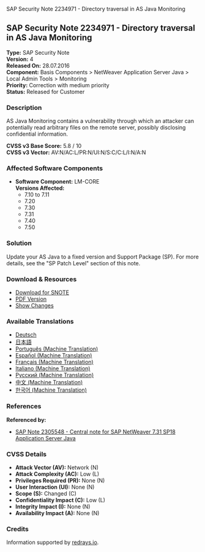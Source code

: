 SAP Security Note 2234971 - Directory traversal in AS Java Monitoring

## SAP Security Note 2234971 - Directory traversal in AS Java Monitoring

**Type:** SAP Security Note  
**Version:** 4  
**Released On:** 28.07.2016  
**Component:** Basis Components > NetWeaver Application Server Java > Local Admin Tools > Monitoring  
**Priority:** Correction with medium priority  
**Status:** Released for Customer  

### Description

AS Java Monitoring contains a vulnerability through which an attacker can potentially read arbitrary files on the remote server, possibly disclosing confidential information.

**CVSS v3 Base Score:** 5.8 / 10  
**CVSS v3 Vector:** AV:N/AC:L/PR:N/UI:N/S:C/C:L/I:N/A:N

### Affected Software Components

- **Software Component:** LM-CORE  
  **Versions Affected:**  
  - 7.10 to 7.11  
  - 7.20  
  - 7.30  
  - 7.31  
  - 7.40  
  - 7.50  

### Solution

Update your AS Java to a fixed version and Support Package (SP). For more details, see the "SP Patch Level" section of this note.

### Download & Resources

- [Download for SNOTE](https://notesdownloads.sap.com/note/0040000018194642017)
- [PDF Version](https://userapps.support.sap.com/sap/support/sfm/notes/print/0002234971?language=en-US&token=59C8BAADF2666F064DBD4BAB87938F54)
- [Show Changes](https://me.sap.com/notesLatestChanges/0002234971/E/diff)

### Available Translations

- [Deutsch](https://me.sap.com/notes/0002234971/D)
- [日本語](https://me.sap.com/notes/0002234971/J)
- [Português (Machine Translation)](https://me.sap.com/notes/0002234971/P)
- [Español (Machine Translation)](https://me.sap.com/notes/0002234971/S)
- [Français (Machine Translation)](https://me.sap.com/notes/0002234971/F)
- [Italiano (Machine Translation)](https://me.sap.com/notes/0002234971/I)
- [Русский (Machine Translation)](https://me.sap.com/notes/0002234971/R)
- [中文 (Machine Translation)](https://me.sap.com/notes/0002234971/1)
- [한국어 (Machine Translation)](https://me.sap.com/notes/0002234971/3)

### References

**Referenced by:**

- [SAP Note 2305548 - Central note for SAP NetWeaver 7.31 SP18 Application Server Java](https://me.sap.com/notes/2305548)

### CVSS Details

- **Attack Vector (AV):** Network (N)
- **Attack Complexity (AC):** Low (L)
- **Privileges Required (PR):** None (N)
- **User Interaction (UI):** None (N)
- **Scope (S):** Changed (C)
- **Confidentiality Impact (C):** Low (L)
- **Integrity Impact (I):** None (N)
- **Availability Impact (A):** None (N)

### Credits

Information supported by [redrays.io](https://redrays.io).